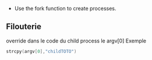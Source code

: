 - Use the fork function to create processes.

## Filouterie
override dans le code du child process le argv[0]
Exemple
```c
strcpy(argv[0],"childTOTO")
```